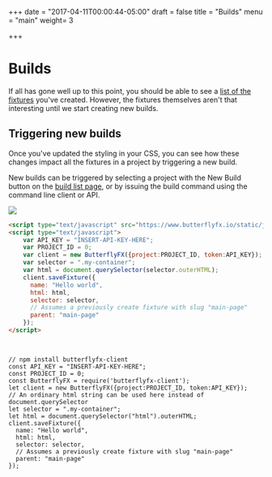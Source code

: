 +++
date = "2017-04-11T00:00:44-05:00"
draft = false
title = "Builds"
menu = "main" 
weight= 3

+++
# Builds

If all has gone well up to this point, you should be able to see a [list of the fixtures](https://www.butterflyfx.io/dash/fixtures/) you've created. However, the fixtures themselves aren't that interesting until we start creating new builds. 

## Triggering new builds

Once you've updated the styling in your CSS, you can see how these changes impact all the fixtures in a project by triggering a new build. 
 
New builds can be triggered by selecting a project with the New Build button on the [build list page](https://www.butterflyfx.io/dash/builds/), or by issuing the build command using the command line client or API. 


<div class="code-tabs">
  <div class="code-preview">
<img src="/demos/bookmarklet2.gif" />
  </div>


```html
<script type="text/javascript" src="https://www.butterflyfx.io/static/js/client.js"></script>
<script type="text/javascript">
    var API_KEY = "INSERT-API-KEY-HERE";
    var PROJECT_ID = 0;
    var client = new ButterflyFX({project:PROJECT_ID, token:API_KEY});
    var selector = ".my-container";
    var html = document.querySelector(selector.outerHTML);
    client.saveFixture({
      name: "Hello world",
      html: html,
      selector: selector,
      // Assumes a previously create fixture with slug "main-page"
      parent: "main-page"
    });
</script>
    
```

  
  <pre class="line-numbers">
<code class="language-javascript">
// npm install butterflyfx-client
const API_KEY = "INSERT-API-KEY-HERE";
const PROJECT_ID = 0;
const ButterflyFX = require('butterflyfx-client');
let client = new ButterflyFX({project:PROJECT_ID, token:API_KEY});
// An ordinary html string can be used here instead of document.querySelector
let selector = ".my-container";
let html = document.querySelector("html").outerHTML;
client.saveFixture({
  name: "Hello world",
  html: html,
  selector: selector,
  // Assumes a previously create fixture with slug "main-page"
  parent: "main-page"
});


</code></pre>
</div>
